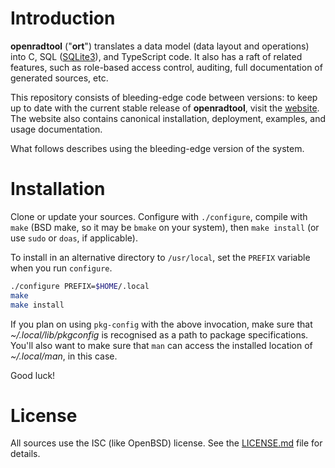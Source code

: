 # Introduction

**openradtool** ("**ort**") translates a data model (data layout and
operations) into C, SQL ([SQLite3](https://sqlite.org)), and TypeScript
code.  It also has a raft of related features, such as role-based access
control, auditing, full documentation of generated sources, etc.

This repository consists of bleeding-edge code between versions: to keep
up to date with the current stable release of **openradtool**, visit the
[website](https://kristaps.bsd.lv/openradtool).  The website also
contains canonical installation, deployment, examples, and usage
documentation.

What follows describes using the bleeding-edge version of the system.

# Installation

Clone or update your sources.  Configure with `./configure`, compile
with `make` (BSD make, so it may be `bmake` on your system), then `make
install` (or use `sudo` or `doas`, if applicable).

To install in an alternative directory to `/usr/local`, set the `PREFIX`
variable when you run `configure`.

```sh
./configure PREFIX=$HOME/.local
make
make install
```

If you plan on using `pkg-config` with the above invocation, make sure
that *~/.local/lib/pkgconfig* is recognised as a path to package
specifications.  You'll also want to make sure that `man` can access the
installed location of *~/.local/man*, in this case.

Good luck!

# License

All sources use the ISC (like OpenBSD) license.  See the
[LICENSE.md](LICENSE.md) file for details.
